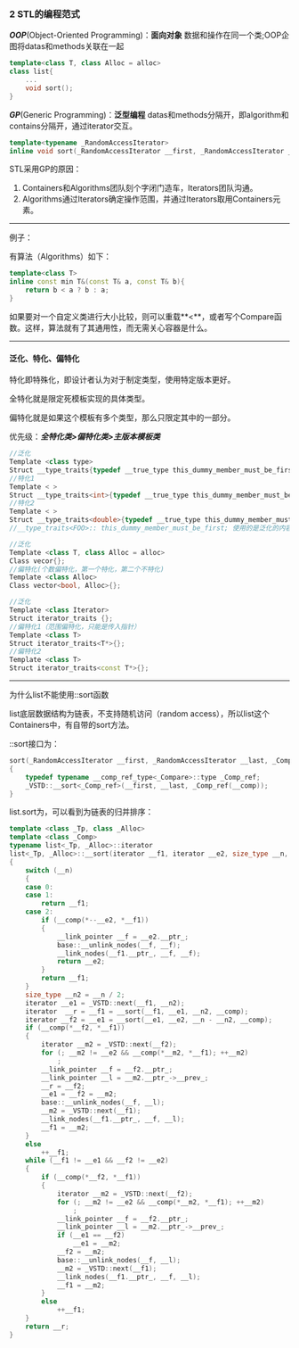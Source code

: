 ### 2 STL的编程范式

***OOP***(Object-Oriented Programming)：**面向对象** 数据和操作在同一个类;OOP企图将datas和methods关联在一起

```cpp
template<class T, class Alloc = alloc>
class list{
	...
	void sort();
}
```

***GP***(Generic Programming)：**泛型编程**  datas和methods分隔开，即algorithm和contains分隔开，通过iterator交互。

```cpp
template<typename _RandomAccessIterator>
inline void sort(_RandomAccessIterator __first, _RandomAccessIterator __end)
```

STL采用GP的原因：

1. Containers和Algorithms团队刻个字闭门造车，Iterators团队沟通。
2. Algorithms通过Iterators确定操作范围，并通过Iterators取用Containers元素。

---

例子：

有算法（Algorithms）如下：

```cpp
template<class T>
inline const min T&(const T& a, const T& b){
    return b < a ? b : a;
}
```

如果要对一个自定义类进行大小比较，则可以重载**<**，或者写个Compare函数。这样，算法就有了其通用性，而无需关心容器是什么。

---

#### 泛化、特化、偏特化

特化即特殊化，即设计者认为对于制定类型，使用特定版本更好。

全特化就是限定死模板实现的具体类型。

偏特化就是如果这个模板有多个类型，那么只限定其中的一部分。

优先级：***全特化类>偏特化类>主版本模板类***



```cpp
//泛化
Template <class type>   
Struct __type_traits{typedef __true_type this_dummy_member_must_be_first; };
//特化1
Template < >   
Struct __type_traits<int>{typedef __true_type this_dummy_member_must_be_first; };
//特化2
Template < >   
Struct __type_traits<double>{typedef __true_type this_dummy_member_must_be_first; };
//__type_traits<FOO>:: this_dummy_member_must_be_first; 使用的是泛化的内容

//泛化
Template <class T, class Alloc = alloc> 
Class vecor{};
//偏特化(个数偏特化，第一个特化，第二个不特化)
Template <class Alloc>
Class vector<bool, Alloc>{};

//泛化
Template <class Iterator>
Struct iterator_traits {};
//偏特化1（范围偏特化，只能是传入指针）
Template <class T>
Struct iterator_traits<T*>{};
//偏特化2
Template <class T>
Struct iterator_traits<const T*>{};
```

---

为什么list不能使用::sort函数

list底层数据结构为链表，不支持随机访问（random access），所以list这个Containers中，有自带的sort方法。

::sort接口为：

```cpp
sort(_RandomAccessIterator __first, _RandomAccessIterator __last, _Compare __comp)
{
    typedef typename __comp_ref_type<_Compare>::type _Comp_ref;
    _VSTD::__sort<_Comp_ref>(__first, __last, _Comp_ref(__comp));
}
```

list.sort为，可以看到为链表的归并排序：

```cpp
template <class _Tp, class _Alloc>
template <class _Comp>
typename list<_Tp, _Alloc>::iterator
list<_Tp, _Alloc>::__sort(iterator __f1, iterator __e2, size_type __n, _Comp& __comp)
{
    switch (__n)
    {
    case 0:
    case 1:
        return __f1;
    case 2:
        if (__comp(*--__e2, *__f1))
        {
            __link_pointer __f = __e2.__ptr_;
            base::__unlink_nodes(__f, __f);
            __link_nodes(__f1.__ptr_, __f, __f);
            return __e2;
        }
        return __f1;
    }
    size_type __n2 = __n / 2;
    iterator __e1 = _VSTD::next(__f1, __n2);
    iterator  __r = __f1 = __sort(__f1, __e1, __n2, __comp);
    iterator __f2 = __e1 = __sort(__e1, __e2, __n - __n2, __comp);
    if (__comp(*__f2, *__f1))
    {
        iterator __m2 = _VSTD::next(__f2);
        for (; __m2 != __e2 && __comp(*__m2, *__f1); ++__m2)
            ;
        __link_pointer __f = __f2.__ptr_;
        __link_pointer __l = __m2.__ptr_->__prev_;
        __r = __f2;
        __e1 = __f2 = __m2;
        base::__unlink_nodes(__f, __l);
        __m2 = _VSTD::next(__f1);
        __link_nodes(__f1.__ptr_, __f, __l);
        __f1 = __m2;
    }
    else
        ++__f1;
    while (__f1 != __e1 && __f2 != __e2)
    {
        if (__comp(*__f2, *__f1))
        {
            iterator __m2 = _VSTD::next(__f2);
            for (; __m2 != __e2 && __comp(*__m2, *__f1); ++__m2)
                ;
            __link_pointer __f = __f2.__ptr_;
            __link_pointer __l = __m2.__ptr_->__prev_;
            if (__e1 == __f2)
                __e1 = __m2;
            __f2 = __m2;
            base::__unlink_nodes(__f, __l);
            __m2 = _VSTD::next(__f1);
            __link_nodes(__f1.__ptr_, __f, __l);
            __f1 = __m2;
        }
        else
            ++__f1;
    }
    return __r;
}
```

